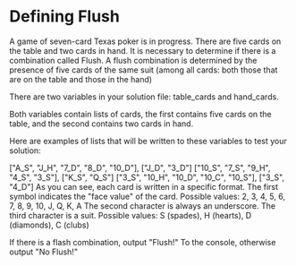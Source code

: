 # Defining Flush
A game of seven-card Texas poker is in progress. There are five cards on the table and two cards in hand.
It is necessary to determine if there is a combination called Flush.
A flush combination is determined by the presence of five cards of the same suit (among all cards: both those that are on the table and those in the hand)

There are two variables in your solution file: table_cards and hand_cards.

Both variables contain lists of cards, the first contains five cards on the table, and the second contains two cards in hand.

Here are examples of lists that will be written to these variables to test your solution:

["A_S", "J_H", "7_D", "8_D", "10_D"], ["J_D", "3_D"]
["10_S", "7_S", "9_H", "4_S", "3_S"], ["K_S", "Q_S"]
["3_S", "10_H", "10_D", "10_C", "10_S"], ["3_S", "4_D"]
As you can see, each card is written in a specific format.
The first symbol indicates the "face value" of the card.
Possible values: 2, 3, 4, 5, 6, 7, 8, 9, 10, J, Q, K, A
The second character is always an underscore.
The third character is a suit. Possible values: S (spades), H (hearts), D (diamonds), C (clubs)

If there is a flash combination, output "Flush!" To the console, otherwise output "No Flush!"
